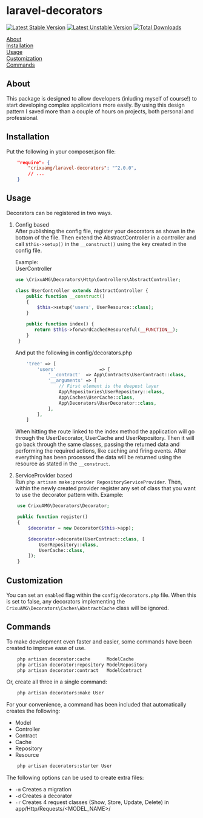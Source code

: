 # laravel-decorators

[![Latest Stable Version](https://poser.pugx.org/crixuamg/laravel-decorators/v/stable)](https://packagist.org/packages/crixuamg/laravel-decorators)
[![Latest Unstable Version](https://poser.pugx.org/crixuamg/laravel-decorators/v/unstable)](https://packagist.org/packages/crixuamg/laravel-decorators)
[![Total Downloads](https://poser.pugx.org/crixuamg/laravel-decorators/downloads)](https://packagist.org/packages/crixuamg/laravel-decorators)

[About](#about)<br>
[Installation](#installation)<br>
[Usage](#about)<br>
[Customization](#customization)<br>
[Commands](#commands)<br>

## About
This package is designed to allow developers (inluding myself of course!) to start developing complex applications more easily. By using this design pattern I saved more than a couple of hours on projects, both personal and professional.

## Installation
Put the following in your composer.json file:
```json
    "require": {
        "crixuamg/laravel-decorators": "^2.0.0",
        // ...
    }
```

## Usage
Decorators can be registered in two ways.

1) Config based \
After publishing the config file, register your decorators as shown in the bottom of the file. Then extend the AbstractController in a controller and call `$this->setup()` in the `__construct()` using the key created in the config file.

    Example:\
    UserController

    ```php
    use \CrixuAMG\Decorators\Http\Controllers\AbstractController;

    class UserController extends AbstractController {
        public function __construct()
        {
            $this->setup('users', UserResource::class);
        }

        public function index() {
           return $this->forwardCachedResourceful(__FUNCTION__);
        }
     }
    ```
    And put the following in
    config/decorators.php

    ```php
        'tree' => [
            'users'                => [
                '__contract'  => App\Contracts\UserContract::class,
                '__arguments' => [
                    // First element is the deepest layer
                    App\Repositories\UserRepository::class,
                    App\Caches\UserCache::class,
                    App\Decorators\UserDecorator::class,
                ],
            ],
        ]
    ```

   When hitting the route linked to the index method the application will go through the UserDecorator, UserCache and UserRepository. Then it will go back through the same classes, passing the returned data and performing the required actions, like caching and firing events.
   After everything has been processed the data will be returned using the resource as stated in the `__construct`.


2) ServiceProvider based\
Run `php artisan make:provider RepositoryServiceProvider`.
Then, within the newly created provider register any set of class that you want to use the decorator pattern with.
Example:
```php
    use CrixuAMG\Decorators\Decorator;

    public function register()
    {
        $decorator = new Decorator($this->app);

        $decorator->decorate(UserContract::class, [
            UserRepository::class,
            UserCache::class,
        ]);
    }
```

## Customization
You can set an `enabled` flag within the `config/decorators.php` file.
When this is set to false, any decorators implementing the `CrixuAMG\Decorators\Caches\AbstractCache` class will be ignored.

## Commands
To make development even faster and easier, some commands have been created to improve ease of use.

```bash
    php artisan decorator:cache      ModelCache
    php artisan decorator:repository ModelRepository
    php artisan decorator:contract   ModelContract
```

Or, create all three in a single command:
```bash
    php artisan decorators:make User
```

For your convenience, a command has been included that automatically creates the following:
- Model
- Controller
- Contract
- Cache
- Repository
- Resource

```bash
    php artisan decorators:starter User
```
The following options can be used to create extra files:
- `-m` Creates a migration
- `-d` Creates a decorator
- `-r` Creates 4 request classes (Show, Store, Update, Delete) in app/Http/Requests/<MODEL_NAME>/
